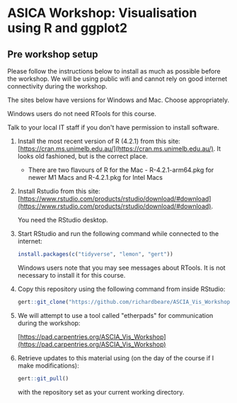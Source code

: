 # ASICA Workshop: Visualisation using R and ggplot2

## Pre workshop setup

Please follow the instructions below to install as much as possible
before the workshop. We will be using public wifi and cannot rely
on good internet connectivity during the workshop.

The sites below have versions for Windows and Mac. Choose appropriately.

Windows users do not need RTools for this course.

Talk to your local IT staff if you don't have permission to install
software.

1. Install the most recent version of R (4.2.1) from this site: [https://cran.ms.unimelb.edu.au/](https://cran.ms.unimelb.edu.au/). It looks old fashioned, but is the correct place.
    * There are two flavours of R for the Mac - R-4.2.1-arm64.pkg for newer M1 Macs and R-4.2.1.pkg for Intel Macs
1. Install Rstudio from this site: [https://www.rstudio.com/products/rstudio/download/#download](https://www.rstudio.com/products/rstudio/download/#download). 

   You need the RStudio desktop.
  
1. Start RStudio and run the following command while connected to the internet:
    ```R
    install.packages(c("tidyverse", "lemon", "gert"))
    ```
    Windows users note that you may see messages about RTools. It is not necessary to
    install it for this course.
1. Copy this repository using the following command from inside RStudio:
    ```R
    gert::git_clone("https://github.com/richardbeare/ASCIA_Vis_Workshop.git", "ASCIA_Vis_Workshop")
    ```
1. We will attempt to use a tool called "etherpads" for communication during the workshop:

   [https://pad.carpentries.org/ASCIA_Vis_Workshop](https://pad.carpentries.org/ASCIA_Vis_Workshop)
1. Retrieve updates to this material using (on the day of the course if I make modifications):
    ```R
    gert::git_pull()
    ```
    
    with the repository set as your current working directory.
